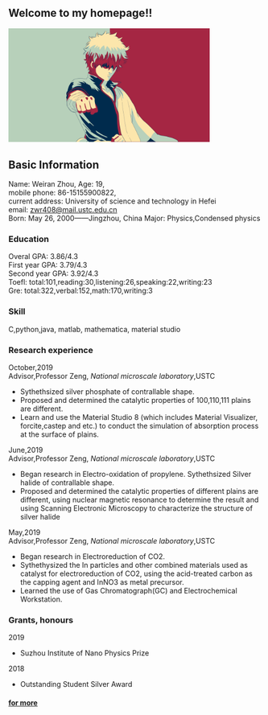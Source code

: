 ## Welcome to my homepage!!





<img src="https://raw.githubusercontent.com/Zwr408/Weiran-Zhou/master/IMG_0008.JPG" width="400" alt="JPG"/>





## Basic Information
Name: Weiran Zhou, Age: 19,          
mobile phone: 86-15155900822,  
current address: University of science and technology in Hefei  
email: zwr408@mail.ustc.edu.cn  
Born: May 26, 2000——Jingzhou, China 
Major: Physics,Condensed physics   


### Education
Overal GPA: 3.86/4.3  
First year GPA: 3.79/4.3  
Second year GPA: 3.92/4.3  
Toefl: total:101,reading:30,listening:26,speaking:22,writing:23   
Gre: total:322,verbal:152,math:170,writing:3

### Skill
C,python,java,
matlab, mathematica,
material studio

### Research experience
 October,2019   
 Advisor,Professor Zeng, *National microscale laboratory*,USTC
 - Sythethsized silver phosphate of contrallable shape.  
 - Proposed and determined the catalytic properties of 100,110,111 plains are different. 
 - Learn and use the Material Studio 8 (which includes Material Visualizer, forcite,castep and etc.) to conduct the simulation of absorption process at the surface of plains. 

June,2019  
Advisor,Professor Zeng, *National microscale laboratory*,USTC

- Began research in Electro-oxidation of propylene.  Sythethsized Silver halide of contrallable shape.
- Proposed and determined the catalytic properties of different plains are different, using nuclear magnetic resonance to determine the result and using Scanning Electronic Microscopy to characterize the structure of silver halide

May,2019  
Advisor,Professor Zeng, *National microscale laboratory*,USTC
- Began research in Electroreduction of CO2.
- Sythethysized the In particles and other combined materials used as catalyst for electroreduction of CO2, using the acid-treated carbon as the capping agent and InNO3 as metal precursor.
- Learned the use of Gas Chromatograph(GC) and Electrochemical Workstation.

### Grants, honours
2019
- Suzhou Institute of Nano Physics Prize   

2018
- Outstanding Student Silver Award
 
#### [for more](https://github.com/Zwr408/Weiran-Zhou/raw/master/CV_Weiran%20Zhou.pdf)
 
